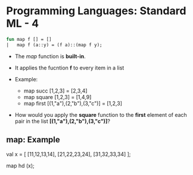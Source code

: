 # Programming Languages: Standard ML - 4
```sml
fun map f [] = [] 
|   map f (a::y) = (f a)::(map f y);
```
- The *map* function is **built-in**.
- It applies the fucntion **f** to every item in a list

- Example:
    - map succ [1,2,3] = [2,3,4]
    - map square [1,2,3] = [1,4,9]
    - map first [(1,"a"),(2,"b"),(3,"c")] = [1,2,3]
- How would you apply the **square** function to the **first** element of each pair in the list **[(1,"a"),(2,"b"),(3,"c")]**?

## map: Example 
val x = [   [11,12,13,14],
            [21,22,23,24],
            [31,32,33,34] ];

map hd (x);